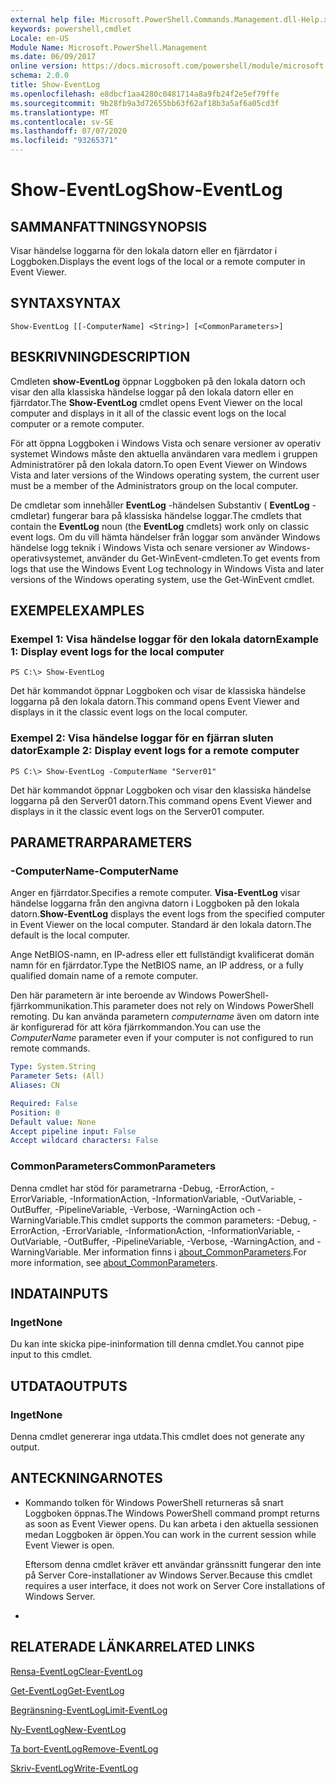 ```yaml
---
external help file: Microsoft.PowerShell.Commands.Management.dll-Help.xml
keywords: powershell,cmdlet
Locale: en-US
Module Name: Microsoft.PowerShell.Management
ms.date: 06/09/2017
online version: https://docs.microsoft.com/powershell/module/microsoft.powershell.management/show-eventlog?view=powershell-5.1&WT.mc_id=ps-gethelp
schema: 2.0.0
title: Show-EventLog
ms.openlocfilehash: e8dbcf1aa4280c0481714a8a9fb24f2e5ef79ffe
ms.sourcegitcommit: 9b28fb9a3d72655bb63f62af18b3a5af6a05cd3f
ms.translationtype: MT
ms.contentlocale: sv-SE
ms.lasthandoff: 07/07/2020
ms.locfileid: "93265371"
---
```

# <span data-ttu-id="15612-103">Show-EventLog</span><span class="sxs-lookup"><span data-stu-id="15612-103">Show-EventLog</span></span>

## <span data-ttu-id="15612-104">SAMMANFATTNING</span><span class="sxs-lookup"><span data-stu-id="15612-104">SYNOPSIS</span></span>
<span data-ttu-id="15612-105">Visar händelse loggarna för den lokala datorn eller en fjärrdator i Loggboken.</span><span class="sxs-lookup"><span data-stu-id="15612-105">Displays the event logs of the local or a remote computer in Event Viewer.</span></span>

## <span data-ttu-id="15612-106">SYNTAX</span><span class="sxs-lookup"><span data-stu-id="15612-106">SYNTAX</span></span>

```
Show-EventLog [[-ComputerName] <String>] [<CommonParameters>]
```

## <span data-ttu-id="15612-107">BESKRIVNING</span><span class="sxs-lookup"><span data-stu-id="15612-107">DESCRIPTION</span></span>
<span data-ttu-id="15612-108">Cmdleten **show-EventLog** öppnar Loggboken på den lokala datorn och visar den alla klassiska händelse loggar på den lokala datorn eller en fjärrdator.</span><span class="sxs-lookup"><span data-stu-id="15612-108">The **Show-EventLog** cmdlet opens Event Viewer on the local computer and displays in it all of the classic event logs on the local computer or a remote computer.</span></span>

<span data-ttu-id="15612-109">För att öppna Loggboken i Windows Vista och senare versioner av operativ systemet Windows måste den aktuella användaren vara medlem i gruppen Administratörer på den lokala datorn.</span><span class="sxs-lookup"><span data-stu-id="15612-109">To open Event Viewer on Windows Vista and later versions of the Windows operating system, the current user must be a member of the Administrators group on the local computer.</span></span>

<span data-ttu-id="15612-110">De cmdletar som innehåller **EventLog** -händelsen Substantiv ( **EventLog** -cmdletar) fungerar bara på klassiska händelse loggar.</span><span class="sxs-lookup"><span data-stu-id="15612-110">The cmdlets that contain the **EventLog** noun (the **EventLog** cmdlets) work only on classic event logs.</span></span>
<span data-ttu-id="15612-111">Om du vill hämta händelser från loggar som använder Windows händelse logg teknik i Windows Vista och senare versioner av Windows-operativsystemet, använder du Get-WinEvent-cmdleten.</span><span class="sxs-lookup"><span data-stu-id="15612-111">To get events from logs that use the Windows Event Log technology in Windows Vista and later versions of the Windows operating system, use the Get-WinEvent cmdlet.</span></span>

## <span data-ttu-id="15612-112">EXEMPEL</span><span class="sxs-lookup"><span data-stu-id="15612-112">EXAMPLES</span></span>

### <span data-ttu-id="15612-113">Exempel 1: Visa händelse loggar för den lokala datorn</span><span class="sxs-lookup"><span data-stu-id="15612-113">Example 1: Display event logs for the local computer</span></span>

```
PS C:\> Show-EventLog
```

<span data-ttu-id="15612-114">Det här kommandot öppnar Loggboken och visar de klassiska händelse loggarna på den lokala datorn.</span><span class="sxs-lookup"><span data-stu-id="15612-114">This command opens Event Viewer and displays in it the classic event logs on the local computer.</span></span>

### <span data-ttu-id="15612-115">Exempel 2: Visa händelse loggar för en fjärran sluten dator</span><span class="sxs-lookup"><span data-stu-id="15612-115">Example 2: Display event logs for a remote computer</span></span>

```
PS C:\> Show-EventLog -ComputerName "Server01"
```

<span data-ttu-id="15612-116">Det här kommandot öppnar Loggboken och visar den klassiska händelse loggarna på den Server01 datorn.</span><span class="sxs-lookup"><span data-stu-id="15612-116">This command opens Event Viewer and displays in it the classic event logs on the Server01 computer.</span></span>

## <span data-ttu-id="15612-117">PARAMETRAR</span><span class="sxs-lookup"><span data-stu-id="15612-117">PARAMETERS</span></span>

### <span data-ttu-id="15612-118">-ComputerName</span><span class="sxs-lookup"><span data-stu-id="15612-118">-ComputerName</span></span>
<span data-ttu-id="15612-119">Anger en fjärrdator.</span><span class="sxs-lookup"><span data-stu-id="15612-119">Specifies a remote computer.</span></span>
<span data-ttu-id="15612-120">**Visa-EventLog** visar händelse loggarna från den angivna datorn i Loggboken på den lokala datorn.</span><span class="sxs-lookup"><span data-stu-id="15612-120">**Show-EventLog** displays the event logs from the specified computer in Event Viewer on the local computer.</span></span>
<span data-ttu-id="15612-121">Standard är den lokala datorn.</span><span class="sxs-lookup"><span data-stu-id="15612-121">The default is the local computer.</span></span>

<span data-ttu-id="15612-122">Ange NetBIOS-namn, en IP-adress eller ett fullständigt kvalificerat domän namn för en fjärrdator.</span><span class="sxs-lookup"><span data-stu-id="15612-122">Type the NetBIOS name, an IP address, or a fully qualified domain name of a remote computer.</span></span>

<span data-ttu-id="15612-123">Den här parametern är inte beroende av Windows PowerShell-fjärrkommunikation.</span><span class="sxs-lookup"><span data-stu-id="15612-123">This parameter does not rely on Windows PowerShell remoting.</span></span>
<span data-ttu-id="15612-124">Du kan använda parametern *computername* även om datorn inte är konfigurerad för att köra fjärrkommandon.</span><span class="sxs-lookup"><span data-stu-id="15612-124">You can use the *ComputerName* parameter even if your computer is not configured to run remote commands.</span></span>

```yaml
Type: System.String
Parameter Sets: (All)
Aliases: CN

Required: False
Position: 0
Default value: None
Accept pipeline input: False
Accept wildcard characters: False
```

### <span data-ttu-id="15612-125">CommonParameters</span><span class="sxs-lookup"><span data-stu-id="15612-125">CommonParameters</span></span>
<span data-ttu-id="15612-126">Denna cmdlet har stöd för parametrarna -Debug, -ErrorAction, -ErrorVariable, -InformationAction, -InformationVariable, -OutVariable, -OutBuffer, -PipelineVariable, -Verbose, -WarningAction och -WarningVariable.</span><span class="sxs-lookup"><span data-stu-id="15612-126">This cmdlet supports the common parameters: -Debug, -ErrorAction, -ErrorVariable, -InformationAction, -InformationVariable, -OutVariable, -OutBuffer, -PipelineVariable, -Verbose, -WarningAction, and -WarningVariable.</span></span> <span data-ttu-id="15612-127">Mer information finns i [about_CommonParameters](https://go.microsoft.com/fwlink/?LinkID=113216).</span><span class="sxs-lookup"><span data-stu-id="15612-127">For more information, see [about_CommonParameters](https://go.microsoft.com/fwlink/?LinkID=113216).</span></span>

## <span data-ttu-id="15612-128">INDATA</span><span class="sxs-lookup"><span data-stu-id="15612-128">INPUTS</span></span>

### <span data-ttu-id="15612-129">Inget</span><span class="sxs-lookup"><span data-stu-id="15612-129">None</span></span>
<span data-ttu-id="15612-130">Du kan inte skicka pipe-ininformation till denna cmdlet.</span><span class="sxs-lookup"><span data-stu-id="15612-130">You cannot pipe input to this cmdlet.</span></span>

## <span data-ttu-id="15612-131">UTDATA</span><span class="sxs-lookup"><span data-stu-id="15612-131">OUTPUTS</span></span>

### <span data-ttu-id="15612-132">Inget</span><span class="sxs-lookup"><span data-stu-id="15612-132">None</span></span>
<span data-ttu-id="15612-133">Denna cmdlet genererar inga utdata.</span><span class="sxs-lookup"><span data-stu-id="15612-133">This cmdlet does not generate any output.</span></span>

## <span data-ttu-id="15612-134">ANTECKNINGAR</span><span class="sxs-lookup"><span data-stu-id="15612-134">NOTES</span></span>

* <span data-ttu-id="15612-135">Kommando tolken för Windows PowerShell returneras så snart Loggboken öppnas.</span><span class="sxs-lookup"><span data-stu-id="15612-135">The Windows PowerShell command prompt returns as soon as Event Viewer opens.</span></span> <span data-ttu-id="15612-136">Du kan arbeta i den aktuella sessionen medan Loggboken är öppen.</span><span class="sxs-lookup"><span data-stu-id="15612-136">You can work in the current session while Event Viewer is open.</span></span>

  <span data-ttu-id="15612-137">Eftersom denna cmdlet kräver ett användar gränssnitt fungerar den inte på Server Core-installationer av Windows Server.</span><span class="sxs-lookup"><span data-stu-id="15612-137">Because this cmdlet requires a user interface, it does not work on Server Core installations of Windows Server.</span></span>

*

## <span data-ttu-id="15612-138">RELATERADE LÄNKAR</span><span class="sxs-lookup"><span data-stu-id="15612-138">RELATED LINKS</span></span>

[<span data-ttu-id="15612-139">Rensa-EventLog</span><span class="sxs-lookup"><span data-stu-id="15612-139">Clear-EventLog</span></span>](Clear-EventLog.md)

[<span data-ttu-id="15612-140">Get-EventLog</span><span class="sxs-lookup"><span data-stu-id="15612-140">Get-EventLog</span></span>](Get-EventLog.md)

[<span data-ttu-id="15612-141">Begränsning-EventLog</span><span class="sxs-lookup"><span data-stu-id="15612-141">Limit-EventLog</span></span>](Limit-EventLog.md)

[<span data-ttu-id="15612-142">Ny-EventLog</span><span class="sxs-lookup"><span data-stu-id="15612-142">New-EventLog</span></span>](New-EventLog.md)

[<span data-ttu-id="15612-143">Ta bort-EventLog</span><span class="sxs-lookup"><span data-stu-id="15612-143">Remove-EventLog</span></span>](Remove-EventLog.md)

[<span data-ttu-id="15612-144">Skriv-EventLog</span><span class="sxs-lookup"><span data-stu-id="15612-144">Write-EventLog</span></span>](Write-EventLog.md)
